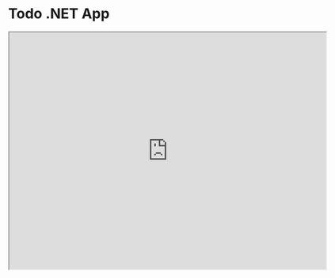 
<html>
  <h1>Todo .NET App </h1>
  
  <iframe src="https://drive.google.com/file/d/1d9jXTWPt0fC9EqiXY56ds50OI8tXD5l_/preview" width="640" height="480" allow="autoplay"></iframe>

</html>
